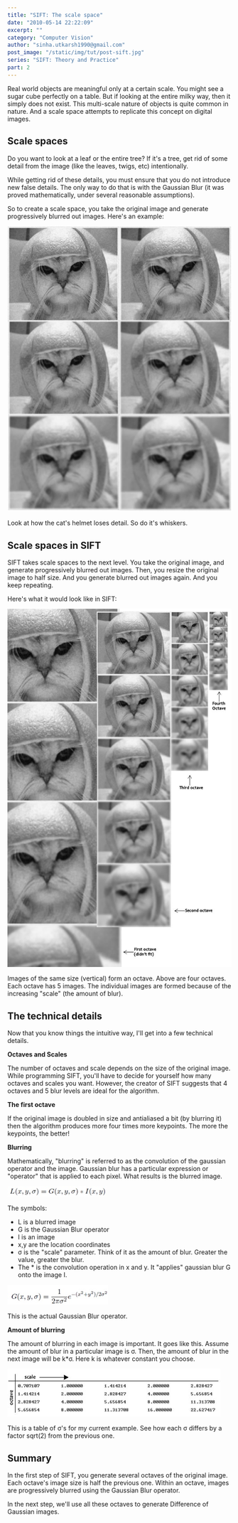 ```yaml
---
title: "SIFT: The scale space"
date: "2010-05-14 22:22:09"
excerpt: ""
category: "Computer Vision"
author: "sinha.utkarsh1990@gmail.com"
post_image: "/static/img/tut/post-sift.jpg"
series: "SIFT: Theory and Practice"
part: 2
---
```


Real world objects are meaningful only at a certain scale. You might see a sugar cube perfectly on a table. But if looking at the entire milky way, then it simply does not exist. This multi-scale nature of objects is quite common in nature. And a scale space attempts to replicate this concept on digital images.

## Scale spaces

Do you want to look at a leaf or the entire tree? If it's a tree, get rid of some detail from the image (like the leaves, twigs, etc) intentionally.

While getting rid of these details, you must ensure that you do not introduce new false details. The only way to do that is with the Gaussian Blur (it was proved mathematically, under several reasonable assumptions).

So to create a scale space, you take the original image and generate progressively blurred out images. Here's an example: 

![](/static/img/tut/sift-scalespace.jpg)

Look at how the cat's helmet loses detail. So do it's whiskers. 

## Scale spaces in SIFT

SIFT takes scale spaces to the next level. You take the original image, and generate progressively blurred out images. Then, you resize the original image to half size. And you generate blurred out images again. And you keep repeating.

Here's what it would look like in SIFT: 

![](/static/img/tut/sift-octaves.jpg)

Images of the same size (vertical) form an octave. Above are four octaves. Each octave has 5 images. The individual images are formed because of the increasing "scale" (the amount of blur). 

## The technical details

Now that you know things the intuitive way, I'll get into a few technical details.

**Octaves and Scales**

The number of octaves and scale depends on the size of the original image. While programming SIFT, you'll have to decide for yourself how many octaves and scales you want. However, the creator of SIFT suggests that 4 octaves and 5 blur levels are ideal for the algorithm.

**The first octave**

If the original image is doubled in size and antialiased a bit (by blurring it) then the algorithm produces more four times more keypoints. The more the keypoints, the better!

**Blurring**

Mathematically, "blurring" is referred to as the convolution of the gaussian operator and the image. Gaussian blur has a particular expression or "operator" that is applied to each pixel. What results is the blurred image.

![](/static/img/tut/sift-convolution.jpg)

The symbols: 

  * L is a blurred image
  * G is the Gaussian Blur operator
  * I is an image
  * x,y are the location coordinates
  * σ is the "scale" parameter. Think of it as the amount of blur. Greater the value, greater the blur.
  * The * is the convolution operation in x and y. It "applies" gaussian blur G onto the image I.

![](/static/img/tut/sift-gaussian-operator.jpg)

This is the actual Gaussian Blur operator. 

**Amount of blurring**

The amount of blurring in each image is important. It goes like this. Assume the amount of blur in a particular image is σ. Then, the amount of blur in the next image will be k*σ. Here k is whatever constant you choose. 

![](/static/img/tut/sift-abs-sigma-matrix.jpg)

This is a table of σ's for my current example. See how each σ differs by a factor sqrt(2) from the previous one. 

## Summary

In the first step of SIFT, you generate several octaves of the original image. Each octave's image size is half the previous one. Within an octave, images are progressively blurred using the Gaussian Blur operator.

In the next step, we'll use all these octaves to generate Difference of Gaussian images.
